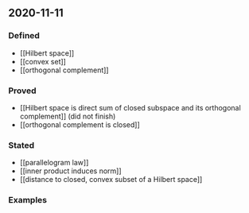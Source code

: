 ## 2020-11-11
### Defined
- [[Hilbert space]]
- [[convex set]]
- [[orthogonal complement]]
### Proved
- [[Hilbert space is direct sum of closed subspace and its orthogonal complement]] (did not finish)
- [[orthogonal complement is closed]]
### Stated
- [[parallelogram law]]
- [[inner product induces norm]]
- [[distance to closed, convex subset of a Hilbert space]]
### Examples